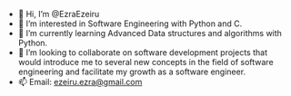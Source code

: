 - 👋 Hi, I’m @EzraEzeiru
- 👀 I’m interested in Software Engineering with Python and C. 
- 🌱 I’m currently learning Advanced Data structures and algorithms with Python.
- 🤝 I’m looking to collaborate on software development projects that would introduce me to several new concepts in the field of software engineering and facilitate my growth as a software engineer. 
- 📫 Email: ezeiru.ezra@gmail.com 

<!---
EzraEzeiru/EzraEzeiru is a ✨ special ✨ repository because its `README.md` (this file) appears on your GitHub profile.
You can click the Preview link to take a look at your changes.
--->
